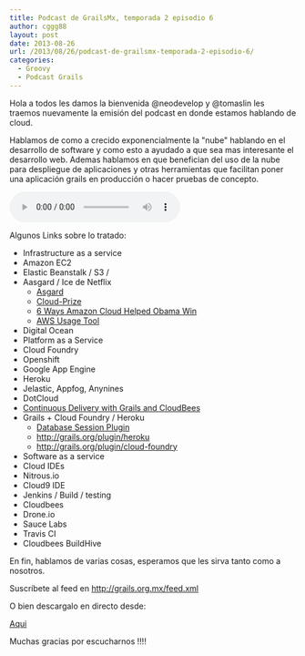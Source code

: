 ```yaml
---
title: Podcast de GrailsMx, temporada 2 episodio 6
author: cggg88
layout: post
date: 2013-08-26
url: /2013/08/26/podcast-de-grailsmx-temporada-2-episodio-6/
categories:
  - Groovy
  - Podcast Grails
---
```

Hola a todos les damos la bienvenida @neodevelop y @tomaslin les traemos nuevamente la emisión del podcast en donde estamos hablando de cloud.

Hablamos de como a crecido exponencialmente la "nube" hablando en el desarrollo de software y como esto a ayudado a que sea mas interesante el desarrollo web. Ademas hablamos en que benefician del uso de la nube para despliegue de aplicaciones y otras herramientas que facilitan poner una aplicación grails en producción o hacer pruebas de concepto.

<audio width="300" height="32" controls="controls"><source src="http://media.grails.org.mx.s3.amazonaws.com/podcast/temporada02/02x06.mp3" type="audio/mpeg" /></audio>

Algunos Links sobre lo tratado:

- Infrastructure as a service
- Amazon EC2
- Elastic Beanstalk / S3 /
- Aasgard / Ice de Netflix
  - [Asgard][2]
  - [Cloud-Prize][3]
  - [6 Ways Amazon Cloud Helped Obama Win][4]
  - [AWS Usage Tool][5]
- Digital Ocean
- Platform as a Service
- Cloud Foundry
- Openshift
- Google App Engine
- Heroku
- Jelastic, Appfog, Anynines
- DotCloud
- [Continuous Delivery with Grails and CloudBees][6]
- Grails + Cloud Foundry / Heroku
  - [Database Session Plugin][7]
  - <a href="http://grails.org/plugin/heroku" target="_blank">http://grails.org/plugin/heroku</a>
  - <a href="http://grails.org/plugin/cloud-foundry" target="_blank">http://grails.org/plugin/cloud-foundry</a>
- Software as a service
- Cloud IDEs
- Nitrous.io
- Cloud9 IDE
- Jenkins / Build / testing
- Cloudbees
- Drone.io
- Sauce Labs
- Travis CI
- Cloudbees BuildHive


En fin, hablamos de varias cosas, esperamos que les sirva tanto como a nosotros.

Suscríbete al feed en <http://grails.org.mx/feed.xml>

O bien descargalo en directo desde:

[Aqui][1]

Muchas gracias por escucharnos !!!!

 [1]: http://media.grails.org.mx.s3.amazonaws.com/podcast/temporada02/02x06.mp3
 [2]: https://github.com/Netflix/asgard
 [3]: https://github.com/Netflix/Cloud-Prize/wiki
 [4]: http://www.informationweek.com/government/cloud-saas/6-ways-amazon-cloud-helped-obama-win/240142268
 [5]: https://github.com/Netflix/ice
 [6]: http://www.slideshare.net/MarcoVermeulen1/continuous-delivery-with-grails-and-cloudbees
 [7]: http://grails.org/plugin/database-session